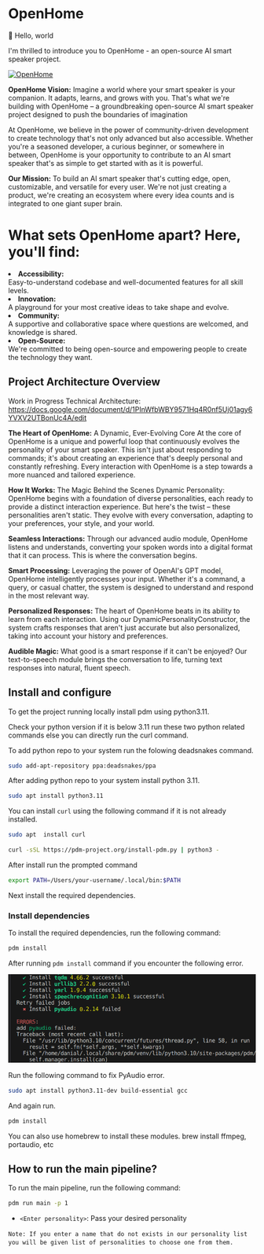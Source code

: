 # OpenHome

👋 Hello, world

I'm thrilled to introduce you to OpenHome - an open-source AI smart speaker project.

<a href='https://openhome.xyz/' target='_blank'>
    <img src='https://i.postimg.cc/02Yq2NgB/OpenHome.png' border='0' alt='OpenHome' width='250' height='250'/>
</a>

<b>OpenHome Vision:</b> Imagine a world where your smart speaker is your companion. It adapts, learns, and grows with you. That's what we're building with OpenHome – a groundbreaking open-source AI smart speaker project designed to push the boundaries of imagination

At OpenHome, we believe in the power of community-driven development to create technology that's not only advanced but also accessible. Whether you're a seasoned developer, a curious beginner, or somewhere in between, OpenHome is your opportunity to contribute to an AI smart speaker that's as simple to get started with as it is powerful.

<b>Our Mission:</b> To build an AI smart speaker that's cutting edge, open, customizable, and versatile for every user. We're not just creating a product, we're creating an ecosystem where every idea counts and is integrated to one giant super brain.

# What sets OpenHome apart? Here, you'll find:

<li><b>Accessibility:</b></li> Easy-to-understand codebase and well-documented features for all skill levels.
<li><b>Innovation:</b></li>  A playground for your most creative ideas to take shape and evolve.
<li><b>Community:</b></li>  A supportive and collaborative space where questions are welcomed, and knowledge is shared.
<li><b>Open-Source:</b></li>  We're committed to being open-source and empowering people to create the technology they want.


## Project Architecture Overview
Work in Progress Technical Architecture: https://docs.google.com/document/d/1PInWfbWBY9571Hq4R0nf5Uj01agy6YVXV2UTBonUc4A/edit

<b>The Heart of OpenHome:</b> A Dynamic, Ever-Evolving Core At the core of OpenHome is a unique and powerful loop that continuously evolves the personality of your smart speaker. This isn't just about responding to commands; it's about creating an experience that's deeply personal and constantly refreshing. Every interaction with OpenHome is a step towards a more nuanced and tailored experience.

<b>How It Works:</b> The Magic Behind the Scenes Dynamic Personality: OpenHome begins with a foundation of diverse personalities, each ready to provide a distinct interaction experience. But here's the twist – these personalities aren't static. They evolve with every conversation, adapting to your preferences, your style, and your world.

<b>Seamless Interactions:</b> Through our advanced audio module, OpenHome listens and understands, converting your spoken words into a digital format that it can process. This is where the conversation begins.

<b>Smart Processing:</b> Leveraging the power of OpenAI's GPT model, OpenHome intelligently processes your input. Whether it's a command, a query, or casual chatter, the system is designed to understand and respond in the most relevant way.

<b>Personalized Responses:</b> The heart of OpenHome beats in its ability to learn from each interaction. Using our DynamicPersonalityConstructor, the system crafts responses that aren't just accurate but also personalized, taking into account your history and preferences.

<b>Audible Magic:</b> What good is a smart response if it can't be enjoyed? Our text-to-speech module brings the conversation to life, turning text responses into natural, fluent speech.



## Install and configure

To get the project running locally install pdm using python3.11.

Check your python version if it is below 3.11 run these two python related commands else you can directly run the curl command.

To add python repo to your system run the folowing deadsnakes command.

```bash
sudo add-apt-repository ppa:deadsnakes/ppa
```

After adding python repo to your system install python 3.11.


```bash
sudo apt install python3.11
```

You can install `curl` using the following command if it is not already installed.

```bash
sudo apt  install curl
```

```bash
curl -sSL https://pdm-project.org/install-pdm.py | python3 -
```

After install run the prompted command

```bash
export PATH=/Users/your-username/.local/bin:$PATH
```

Next install the required dependencies.


### Install dependencies

To install the required dependencies, run the following command:

```bash
pdm install
```
After running `pdm install` command if you encounter the following error.

![Error log](/assets/pyAudio_error.png?raw=true "PyAudio Error")

Run the following command to fix PyAudio error.

```bash
sudo apt install python3.11-dev build-essential gcc
```
And again run.

```bash
pdm install
```

You can also use homebrew to install these modules. brew install ffmpeg, portaudio, etc
## How to run the main pipeline?

To run the main pipeline, run the following command:

```bash
pdm run main -p 1
```

- `<Enter personality>`: Pass your desired personality

`Note: If you enter a name that do not exists in our personality list you will be given list of personalities to choose one from them.`
